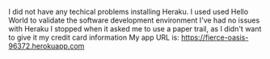 I did not have any techical problems installing Heraku.
I used used Hello World to validate the software development environment
I've had no issues with Heraku
I stopped when it asked me to use a paper trail, as I didn't want to give it my credit card information
My app URL is: https://fierce-oasis-96372.herokuapp.com
